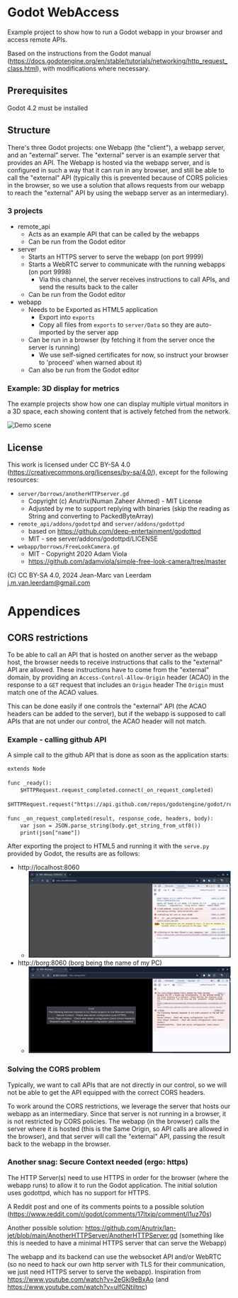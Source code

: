 # Godot WebAccess

Example project to show how to run a Godot webapp in your browser and access remote APIs.

Based on the instructions from the Godot manual (https://docs.godotengine.org/en/stable/tutorials/networking/http_request_class.html),
with modifications where necessary.

## Prerequisites
Godot 4.2 must be installed

## Structure
There's three Godot projects: one Webapp (the "client"), a webapp server, and an "external" server. The "external"
server is an example server that provides an API. The Webapp is hosted via the webapp server, and is configured in such
a way that it can run in any browser, and still be able to call the "external" API (typically this is prevented because
of CORS policies in the browser, so we use a solution that allows requests from our webapp to reach the 
"external" API by using the webapp server as an intermediary).

### 3 projects
* remote_api
  * Acts as an example API that can be called by the webapps
  * Can be run from the Godot editor
* server
  * Starts an HTTPS server to serve the webapp (on port 9999)
  * Starts a WebRTC server to communicate with the running webapps (on port 9998)
    * Via this channel, the server receives instructions to call APIs, and send the results back to the caller
  * Can be run from the Godot editor
* webapp
  * Needs to be Exported as HTML5 application
    * Export into `exports`
    * Copy all files from `exports` to `server/Data` so they are auto-imported by the server app
  * Can be run in a browser (by fetching it from the server once the server is running)
    * We use self-signed certificates for now, so instruct your browser to 'proceed' when warned about it)
  * Can also be run from the Godot editor

### Example: 3D display for metrics
The example projects show how one can display multiple virtual monitors in a 3D space, each showing content that is
actively fetched from the network.

![Demo scene](resources/3dmonitor.gif)

## License

This work is licensed under CC BY-SA 4.0 (https://creativecommons.org/licenses/by-sa/4.0/), except for the
following resources:
* `server/borrows/anotherHTTPserver.gd`
  * Copyright (c) Anutrix(Numan Zaheer Ahmed) - MIT License
  * Adjusted by me to support replying with binaries (skip the reading as String and converting to PackedByteArray)
* `remote_api/addons/godottpd` and `server/addons/godottpd`
  * based on https://github.com/deep-entertainment/godottpd
  * MIT - see server/addons/godottpd/LICENSE
* `webapp/borrows/FreeLookCamera.gd`
  * MIT - Copyright 2020 Adam Viola
  * https://github.com/adamviola/simple-free-look-camera/tree/master

(C) CC BY-SA 4.0, 2024 Jean-Marc van Leerdam <j.m.van.leerdam@gmail.com>

# Appendices

## CORS restrictions
To be able to call an API that is hosted on another server as the webapp host, the browser needs to receive instructions
that calls to the "external" API are allowed. These instructions have to come from the "external" domain, by providing
an `Access-Control-Allow-Origin` header (ACAO) in the response to a `GET` request that includes an `Origin`  header
The `Origin` must match one of the ACAO values.

This can be done easily if one controls the "external" API (the ACAO headers can be added to the server), but if the
webapp is supposed to call APIs that are not under our control, the ACAO header will not match.

### Example - calling github API
A simple call to the github API that is done as soon as the application starts:
```
extends Node

func _ready():
	$HTTPRequest.request_completed.connect(_on_request_completed)
	$HTTPRequest.request("https://api.github.com/repos/godotengine/godot/releases/latest")

func _on_request_completed(result, response_code, headers, body):
	var json = JSON.parse_string(body.get_string_from_utf8())
	print(json["name"])

```
After exporting the project to HTML5 and running it with the `serve.py` provided by Godot, the results are as follows:

* http://localhost:8060
  * ![Call passes](resources/localhost_cors_allowed.jpg)
* http://borg:8060 (borg being the name of my PC)
  * ![Call blocked](resources/host_cors_error.jpg)

### Solving the CORS problem
Typically, we want to call APIs that are not directly in our control, so we will not be able to get the API equipped
with the correct CORS headers.

To work around the CORS restrictions, we leverage the server that hosts our webapp as an intermediary. Since that 
server is not running in a browser, it is not restricted by CORS policies. The webapp (in the browser) calls the server
where it is hosted (this is the Same Origin, so API calls are allowed in the browser), and that server will call the 
"external" API, passing the result back to the webapp in the browser.

### Another snag: Secure Context needed (ergo: https)
The HTTP Server(s) need to use HTTPS in order for the browser (where the webapp runs) to allow it to run the Godot
application. The initial solution uses godottpd, which has no support for HTTPS.

A Reddit post and one of its comments points to a possible solution (https://www.reddit.com/r/godot/comments/17ltxjp/comment/l1uz70s)

Another possible solution: https://github.com/Anutrix/lan-jet/blob/main/AnotherHTTPServer/AnotherHTTPServer.gd
(something like this is needed to have a minimal HTTPS server that can serve the Webapp)

The webapp and its backend can use the websocket API and/or WebRTC (so no need to hack our own http server with TLS 
for their communication, we just need HTTPS server to serve the webapp).
Inspiration from https://www.youtube.com/watch?v=2eGkj9eBxAo  (and https://www.youtube.com/watch?v=ulfGNtiItnc)
